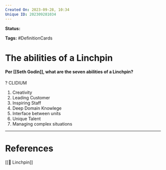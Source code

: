 ```yaml
---
Created On: 2023-09-28, 10:34
Unique ID: 202309281034
---
```

**Status:** 

**Tags:** #DefinitionCards 

# The abilities of a Linchpin

#### Per [[Seth Godin]], what are the seven abilities of a Linchpin?
?
CLIDIUM
1. Creativity
2. Leading Customer
3. Inspiring Staff
4. Deep Domain Knowlege
5. Interface between units
6. Unique Talent
7. Managing complex situations
<!--SR:!2024-03-09,80,210-->



---
# References

[[🔩 Linchpin]]